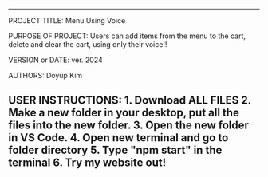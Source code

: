 ----------------------------------------------------------------------------------------------------------------------
PROJECT TITLE: Menu Using Voice

PURPOSE OF PROJECT: Users can add items from the menu to the cart, delete and clear the cart, using only their voice!!

VERSION or DATE: ver. 2024

AUTHORS: Doyup Kim

USER INSTRUCTIONS: 1. Download ALL FILES
                   2. Make a new folder in your desktop, put all the files into the new folder.
                   3. Open the new folder in VS Code.
                   4. Open new terminal and go to folder directory
                   5. Type "npm start" in the terminal
                   6. Try my website out!
-----------------------------------------------------------------------------------------------------------------------
